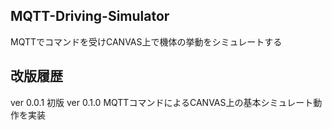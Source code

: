 ## MQTT-Driving-Simulator
MQTTでコマンドを受けCANVAS上で機体の挙動をシミュレートする
## 改版履歴
ver 0.0.1 初版
ver 0.1.0 MQTTコマンドによるCANVAS上の基本シミュレート動作を実装 